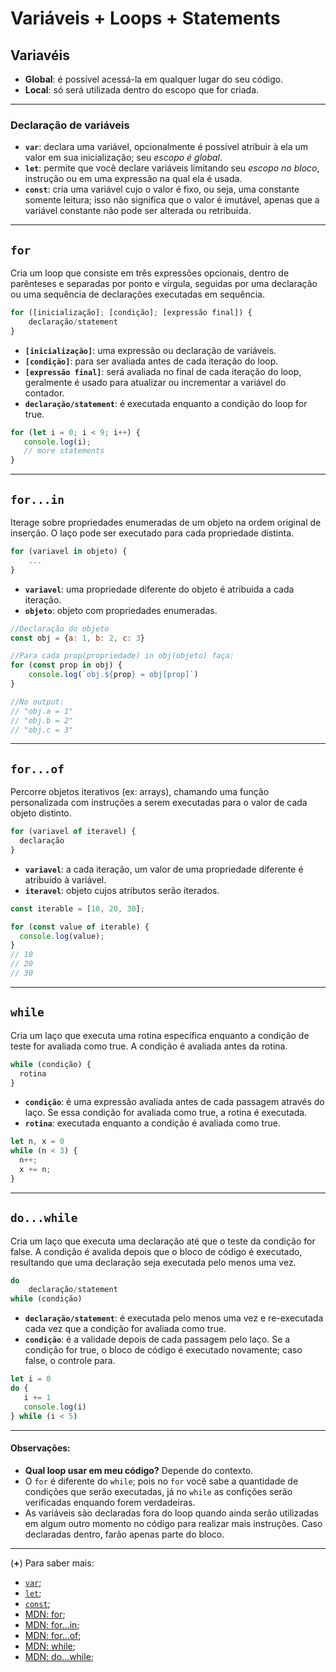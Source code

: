 # Variáveis + Loops + Statements

## Variavéis 
- **Global**: é possível acessá-la em qualquer lugar do seu código.
- **Local**: só será utilizada dentro do escopo que for criada.

-----

### Declaração de variáveis
- **`var`**: declara uma variável, opcionalmente é possível atribuir à ela um valor em sua inicialização; seu *escopo é global*.
- **`let`**: permite que você declare variáveis limitando seu *escopo no bloco*, instrução ou em uma expressão na qual ela é usada.
- **`const`**: cria uma variável cujo o valor é fixo, ou seja, uma constante somente leitura; isso não significa que o valor é imutável, apenas que a variável constante não pode ser alterada ou retribuída.

-----

## `for`
Cria um loop que consiste em três expressões opcionais, dentro de parênteses e separadas por ponto e vírgula, seguidas por uma declaração ou uma sequência de declarações executadas em sequência.

```js
for ([inicialização]; [condição]; [expressão final]) {
    declaração/statement
}
```

- **`[inicialização]`**: uma expressão ou declaração de variáveis.
- **`[condição]`**: para ser avaliada antes de cada iteração do loop.
- **`[expressão final]`**: será avaliada no final de cada iteração do loop, geralmente é usado para atualizar ou incrementar a variável do contador.
- **`declaração/statement`**: é executada enquanto a condição do loop for true.

```js
for (let i = 0; i < 9; i++) {
   console.log(i);
   // more statements
}
```

-----

## `for...in`
Iterage sobre propriedades enumeradas de um objeto na ordem original de inserção. O laço pode ser executado para cada propriedade distinta.

```js
for (variavel in objeto) {
    ...
}
```

- **`variavel`**: uma propriedade diferente do objeto é atribuida a cada iteração.
- **`objeto`**: objeto com propriedades enumeradas.

```js
//Declaração do objeto
const obj = {a: 1, b: 2, c: 3}

//Para cada prop(propriedade) in obj(objeto) faça:
for (const prop in obj) {
    console.log(`obj.${prop} = obj[prop]`)
}

//No output:
// "obj.a = 1"
// "obj.b = 2"
// "obj.c = 3"
```

-----

## `for...of`
Percorre objetos iterativos (ex: arrays), chamando uma função personalizada com instruções a serem executadas para o valor de cada objeto distinto.

```js
for (variavel of iteravel) {
  declaração
}
```

- **`variavel`**: a cada iteração, um valor de uma propriedade diferente é atribuido à variável.
- **`iteravel`**: objeto cujos atributos serão iterados.

```js
const iterable = [10, 20, 30];

for (const value of iterable) {
  console.log(value);
}
// 10
// 20
// 30
```

-----

## `while`
Cria um laço que executa uma rotina específica enquanto a condição de teste for avaliada como true. A condição é avaliada antes da rotina.

```js
while (condição) {
  rotina
}
```

- **`condição`**: é uma expressão avaliada antes de cada passagem através do laço. Se essa condição for avaliada como true, a rotina é executada.
- **`rotina`**: executada enquanto a condição é avaliada como true.

```js
let n, x = 0
while (n < 3) {
  n++;
  x += n;
}
```

---- 

## `do...while`
Cria um laço que executa uma declaração até que o teste da condição for false. A condição é avalida depois que o bloco de código é executado, resultando que uma declaração seja executada pelo menos uma vez.

```js
do 
    declaração/statement
while (condição)
```

- **`declaração/statement`**: é executada pelo menos uma vez e re-executada cada vez que a condição for avaliada como true.
- **`condição`**: é a validade depois de cada passagem pelo laço. Se a condição for true, o bloco de código é executado novamente; caso false, o controle para.

```js
let i = 0
do {
   i += 1
   console.log(i)
} while (i < 5)
```

-----

#### Observações:
- **Qual loop usar em meu código?** Depende do contexto.
- O `for` é diferente do `while`; pois no `for` você sabe a quantidade de condições que serão executadas, já no `while` as confições serão verificadas enquando forem verdadeiras.
- As variáveis são declaradas fora do loop quando ainda serão utilizadas em algum outro momento no código para realizar mais instruções. Caso declaradas dentro, farão apenas parte do bloco.

-----
(**+**) Para saber mais:
- [`var`](https://developer.mozilla.org/pt-BR/docs/Web/JavaScript/Reference/Statements/var);
- [`let`](https://developer.mozilla.org/pt-BR/docs/Web/JavaScript/Reference/Statements/let);
- [`const`](https://developer.mozilla.org/pt-BR/docs/Web/JavaScript/Reference/Statements/const);
- [MDN: for](https://developer.mozilla.org/pt-BR/docs/Web/JavaScript/Reference/Statements/for);
- [MDN: for...in](https://developer.mozilla.org/pt-BR/docs/Web/JavaScript/Reference/Statements/for...in);
- [MDN: for...of](https://developer.mozilla.org/pt-BR/docs/Web/JavaScript/Reference/Statements/for...of);
- [MDN: while](https://developer.mozilla.org/pt-BR/docs/Web/JavaScript/Reference/Statements/while);
- [MDN: do...while](https://developer.mozilla.org/pt-BR/docs/Web/JavaScript/Reference/Statements/do...while);